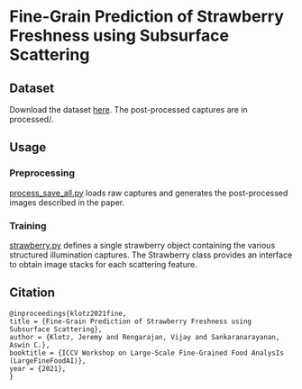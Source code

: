 # Fine-Grain Prediction of Strawberry Freshness using Subsurface Scattering

## Dataset
Download the dataset [here](https://drive.google.com/drive/folders/1KLjj2fYIxwAddzxLqTVpeDATl_716h60?usp=sharing).
The post-processed captures are in processed/.

## Usage
### Preprocessing
[process_save_all.py](preprocessing/process_save_all.py) loads raw captures and generates the post-processed images described in the paper.

### Training
[strawberry.py](training/strawberry.py) defines a single strawberry object containing the various structured illumination captures.
The Strawberry class provides an interface to obtain image stacks for each scattering feature.

## Citation
```
@inproceedings{klotz2021fine,
title = {Fine-Grain Prediction of Strawberry Freshness using Subsurface Scattering},
author = {Klotz, Jeremy and Rengarajan, Vijay and Sankaranarayanan, Aswin C.},
booktitle = {ICCV Workshop on Large-Scale Fine-Grained Food AnalysIs (LargeFineFoodAI)},
year = {2021},
}
```
